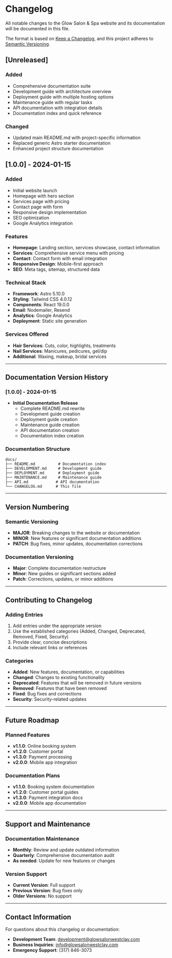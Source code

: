# Changelog

All notable changes to the Glow Salon & Spa website and its documentation will be documented in this file.

The format is based on [Keep a Changelog](https://keepachangelog.com/en/1.0.0/),
and this project adheres to [Semantic Versioning](https://semver.org/spec/v2.0.0.html).

## [Unreleased]

### Added
- Comprehensive documentation suite
- Development guide with architecture overview
- Deployment guide with multiple hosting options
- Maintenance guide with regular tasks
- API documentation with integration details
- Documentation index and quick reference

### Changed
- Updated main README.md with project-specific information
- Replaced generic Astro starter documentation
- Enhanced project structure documentation

## [1.0.0] - 2024-01-15

### Added
- Initial website launch
- Homepage with hero section
- Services page with pricing
- Contact page with form
- Responsive design implementation
- SEO optimization
- Google Analytics integration

### Features
- **Homepage**: Landing section, services showcase, contact information
- **Services**: Comprehensive service menu with pricing
- **Contact**: Contact form with email integration
- **Responsive Design**: Mobile-first approach
- **SEO**: Meta tags, sitemap, structured data

### Technical Stack
- **Framework**: Astro 5.10.0
- **Styling**: Tailwind CSS 4.0.12
- **Components**: React 19.0.0
- **Email**: Nodemailer, Resend
- **Analytics**: Google Analytics
- **Deployment**: Static site generation

### Services Offered
- **Hair Services**: Cuts, color, highlights, treatments
- **Nail Services**: Manicures, pedicures, gel/dip
- **Additional**: Waxing, makeup, bridal services

---

## Documentation Version History

### [1.0.0] - 2024-01-15
- **Initial Documentation Release**
  - Complete README.md rewrite
  - Development guide creation
  - Deployment guide creation
  - Maintenance guide creation
  - API documentation creation
  - Documentation index creation

### Documentation Structure
```
docs/
├── README.md          # Documentation index
├── DEVELOPMENT.md     # Development guide
├── DEPLOYMENT.md      # Deployment guide
├── MAINTENANCE.md     # Maintenance guide
├── API.md            # API documentation
└── CHANGELOG.md      # This file
```

---

## Version Numbering

### Semantic Versioning
- **MAJOR**: Breaking changes to the website or documentation
- **MINOR**: New features or significant documentation additions
- **PATCH**: Bug fixes, minor updates, documentation corrections

### Documentation Versioning
- **Major**: Complete documentation restructure
- **Minor**: New guides or significant sections added
- **Patch**: Corrections, updates, or minor additions

---

## Contributing to Changelog

### Adding Entries
1. Add entries under the appropriate version
2. Use the established categories (Added, Changed, Deprecated, Removed, Fixed, Security)
3. Provide clear, concise descriptions
4. Include relevant links or references

### Categories
- **Added**: New features, documentation, or capabilities
- **Changed**: Changes to existing functionality
- **Deprecated**: Features that will be removed in future versions
- **Removed**: Features that have been removed
- **Fixed**: Bug fixes and corrections
- **Security**: Security-related updates

---

## Future Roadmap

### Planned Features
- **v1.1.0**: Online booking system
- **v1.2.0**: Customer portal
- **v1.3.0**: Payment processing
- **v2.0.0**: Mobile app integration

### Documentation Plans
- **v1.1.0**: Booking system documentation
- **v1.2.0**: Customer portal guides
- **v1.3.0**: Payment integration docs
- **v2.0.0**: Mobile app documentation

---

## Support and Maintenance

### Documentation Maintenance
- **Monthly**: Review and update outdated information
- **Quarterly**: Comprehensive documentation audit
- **As needed**: Update for new features or changes

### Version Support
- **Current Version**: Full support
- **Previous Version**: Bug fixes only
- **Older Versions**: No support

---

## Contact Information

For questions about this changelog or documentation:
- **Development Team**: development@glowsalonwestclay.com
- **Business Inquiries**: info@glowsalonwestclay.com
- **Emergency Support**: (317) 846-3073 